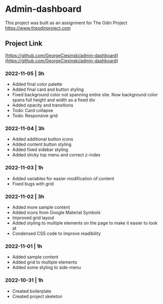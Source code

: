 # Admin-dashboard

This project was built as an assignment for The Odin Project
https://www.theodinproject.com

## Project Link
[https://github.com/GeorgeCiesinski/admin-dashboard](https://github.com/GeorgeCiesinski/admin-dashboard)

### 2022-11-05 | 3h
- Added final color palette
- Added final card and button styling
- Fixed background color not spanning entire site. Now background color spans full height and width as a fixed div
- Added opacity and transitions
- Todo: Card collapse
- Todo: Responsive grid

### 2022-11-04 | 3h
- Added additional button icons
- Added content button styling
- Added fixed sidebar styling
- Added sticky top menu and correct z-index

### 2022-11-03 | 1h
- Added variables for easier modification of content
- Fixed bugs with grid

### 2022-11-02 | 3h
- Added more sample content
- Added icons from Google Material Symbols
- Improved grid layout
- Added styling to multiple elements on the page to make it easier to look at
- Condensed CSS code to improve readibility

### 2022-11-01 | 1h
- Added sample content
- Added grid to multiple elements
- Added some styling to side-menu

### 2022-10-31 | 1h
- Created boilerplate
- Created project skeleton
